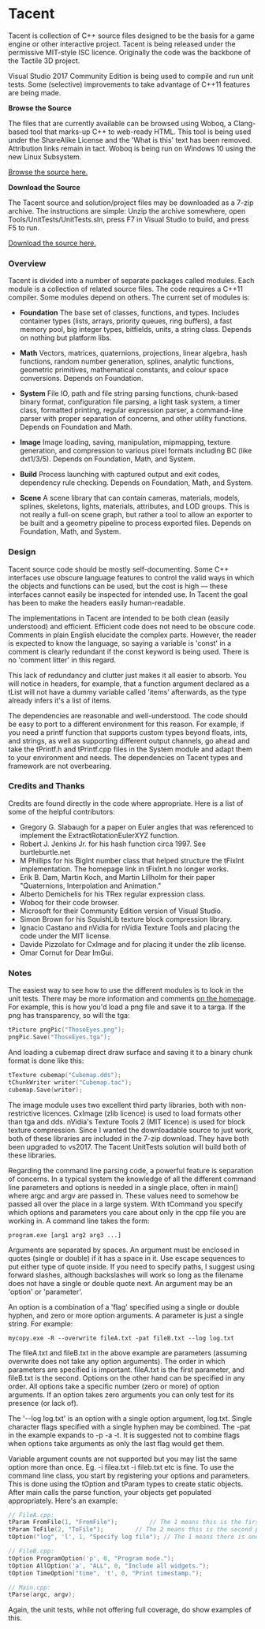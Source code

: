 # Tacent
Tacent is collection of C++ source files designed to be the basis for a game engine or other interactive project. Tacent is being released under the permissive MIT-style ISC licence. Originally the code was the backbone of the Tactile 3D project. 

Visual Studio 2017 Community Edition is being used to compile and run unit tests. Some (selective) improvements to take advantage of C++11 features are being made.

__Browse the Source__

The files that are currently available can be browsed using Woboq, a Clang-based tool that marks-up C++ to web-ready HTML. This tool is being used under the ShareAlike License and the 'What is this' text has been removed. Attribution links remain in tact. Woboq is being run on Windows 10 using the new Linux Subsystem.

[Browse the source here.](http://upperboundsinteractive.com/Tacent/Modules/index.html)

__Download the Source__

The Tacent source and solution/project files may be downloaded as a 7-zip archive. The instructions are simple: Unzip the archive somewhere, open Tools/UnitTests/UnitTests.sln, press F7 in Visual Studio to build, and press F5 to run.

[Download the source here.](http://upperboundsinteractive.com/Tacent.7z)

### Overview

Tacent is divided into a number of separate packages called modules. Each module is a collection of related source files. The code requires a C++11 compiler. Some modules depend on others. The current set of modules is:

* __Foundation__
The base set of classes, functions, and types. Includes container types (lists, arrays, priority queues, ring buffers), a fast memory pool, big integer types, bitfields, units, a string class. Depends on nothing but platform libs.

* __Math__
Vectors, matrices, quaternions, projections, linear algebra, hash functions, random number generation, splines, analytic functions, geometric primitives, mathematical constants, and colour space conversions. Depends on Foundation.

* __System__
File IO, path and file string parsing functions, chunk-based binary format, configuration file parsing, a light task system, a timer class, formatted printing, regular expression parser, a command-line parser with proper separation of concerns, and other utility functions. Depends on Foundation and Math.

* __Image__
Image loading, saving, manipulation, mipmapping, texture generation, and compression to various pixel formats including BC (like dxt1/3/5). Depends on Foundation, Math, and System.

* __Build__
Process launching with captured output and exit codes, dependency rule checking. Depends on Foundation, Math, and System.

* __Scene__
A scene library that can contain cameras, materials, models, splines, skeletons, lights, materials, attributes, and LOD groups. This is not really a full-on scene graph, but rather a tool to allow an exporter to be built and a geometry pipeline to process exported files. Depends on Foundation, Math, and System.


### Design

Tacent source code should be mostly self-documenting. Some C++ interfaces use obscure language features to control the valid ways in which the objects and functions can be used, but the cost is high — these interfaces cannot easily be inspected for intended use. In Tacent the goal has been to make the headers easily human-readable.

The implementations in Tacent are intended to be both clean (easily understood) and efficient. Efficient code does not need to be obscure code. Comments in plain English elucidate the complex parts. However, the reader is expected to know the language, so saying a variable is 'const' in a comment is clearly redundant if the const keyword is being used. There is no 'comment litter' in this regard.

This lack of redundancy and clutter just makes it all easier to absorb. You will notice in headers, for example, that a function argument declared as a tList<Item> will not have a dummy variable called 'items' afterwards, as the type already infers it's a list of items.

The dependencies are reasonable and well-understood. The code should be easy to port to a different environment for this reason. For example, if you need a printf function that supports custom types beyond floats, ints, and strings, as well as supporting different output channels, go ahead and take the tPrintf.h and tPrintf.cpp files in the System module and adapt them to your environment and needs. The dependencies on Tacent types and framework are not overbearing.


### Credits and Thanks

Credits are found directly in the code where appropriate. Here is a list of some of the helpful contributors:
* Gregory G. Slabaugh for a paper on Euler angles that was referenced to implement the ExtractRotationEulerXYZ function.
* Robert J. Jenkins Jr. for his hash function circa 1997. See burtleburtle.net
* M Phillips for his BigInt number class that helped structure the tFixInt implementation. The homepage link in tFixInt.h no longer works.
* Erik B. Dam, Martin Koch, and Martin Lillholm for their paper "Quaternions, Interpolation and Animation."
* Alberto Demichelis for his TRex regular expression class.
* Woboq for their code browser.
* Microsoft for their Community Edition version of Visual Studio.
* Simon Brown for his SquishLib texture block compression library.
* Ignacio Castano and nVidia for nVidia Texture Tools and placing the code under the MIT license.
* Davide Pizzolato for CxImage and for placing it under the zlib license.
* Omar Cornut for Dear ImGui.

### Notes

The easiest way to see how to use the different modules is to look in the unit tests. There may be more information and comments [on the homepage](http://upperboundsinteractive.com/tacent.php). For example, this is how you'd load a png file and save it to a targa. If the png has transparency, so will the tga:

```C++
tPicture pngPic("ThoseEyes.png");
pngPic.Save("ThoseEyes.tga");
```

And loading a cubemap direct draw surface and saving it to a binary chunk format is done like this:

```C++
tTexture cubemap("Cubemap.dds");
tChunkWriter writer("Cubemap.tac");
cubemap.Save(writer);
```

The image module uses two excellent third party libraries, both with non-restrictive licences. CxImage (zlib licence) is used to load formats other than tga and dds. nVidia's Texture Tools 2 (MIT licence) is used for block texture compression. Since I wanted the downloadable source to just work, both of these libraries are included in the 7-zip download. They have both been upgraded to vs2017. The Tacent UnitTests solution will build both of these libraries.

Regarding the command line parsing code, a powerful feature is separation of concerns. In a typical system the knowledge of all the different command line parameters and options is needed in a single place, often in main() where argc and argv are passed in. These values need to somehow be passed all over the place in a large system. With tCommand you specify which options and parameters you care about only in the cpp file you are working in. A command line takes the form:

```
program.exe [arg1 arg2 arg3 ...]
```

Arguments are separated by spaces. An argument must be enclosed in quotes (single or double) if it has a space in it. Use escape sequences to put either type of quote inside. If you need to specify paths, I suggest using forward slashes, although backslashes will work so long as the filename does not have a single or double quote next. An argument may be an 'option' or 'parameter'.

An option is a combination of a 'flag' specified using a single or double hyphen, and zero or more option arguments. A parameter is just a single string. For example:

```
mycopy.exe -R --overwrite fileA.txt -pat fileB.txt --log log.txt
```

The fileA.txt and fileB.txt in the above example are parameters (assuming overwrite does not take any option arguments). The order in which parameters are specified is important. fileA.txt is the first parameter, and fileB.txt is the second. Options on the other hand can be specified in any order. All options take a specific number (zero or more) of option arguments. If an option takes zero arguments you can only test for its presence (or lack of).

The '--log log.txt' is an option with a single option argument, log.txt. Single character flags specified with a single hyphen may be combined. The -pat in the example expands to -p -a -t. It is suggested not to combine flags when options take arguments as only the last flag would get them.

Variable argument counts are not supported but you may list the same option more than once. Eg. -i filea.txt -i fileb.txt etc is fine. To use the command line class, you start by registering your options and parameters. This is done using the tOption and tParam types to create static objects. After main calls the parse function, your objects get populated appropriately. Here's an example:

```C++
// FileA.cpp:
tParam FromFile(1, "FromFile");			// The 1 means this is the first parameter. The description is optional.
tParam ToFile(2, "ToFile");			// The 2 means this is the second parameter. The description is optional.
tOption("log", 'l', 1, "Specify log file");	// The 1 means there is one option argument to --log or -l.

// FileB.cpp:
tOption ProgramOption('p', 0, "Program mode.");
tOption AllOption('a', "ALL", 0, "Include all widgets.");
tOption TimeOption("time", 't', 0, "Print timestamp.");

// Main.cpp:
tParse(argc, argv);
```

Again, the unit tests, while not offering full coverage, do show examples of this.

